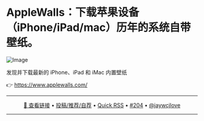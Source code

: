 AppleWalls：下载苹果设备（iPhone/iPad/mac）历年的系统自带壁纸。
===

<img alt="Image" src="https://github.com/user-attachments/assets/5330a5c2-dda0-4600-97ee-e430c24bffe8" />

发现并下载最新的 iPhone、iPad 和 iMac 内置壁纸

👉 https://www.applewalls.com/

---

<p align="center">
<a href="https://www.applewalls.com/" target="_blank">🔗 查看链接</a> • 
<a href="https://github.com/jaywcjlove/quick-rss/issues/new/choose" target="_blank">投稿/推荐/自荐</a> • 
<a href="https://wangchujiang.com/quick-rss/feeds/index.html" target="_blank">Quick RSS</a> • 
<a href="https://github.com/jaywcjlove/quick-rss/issues/204" target="_blank">#204</a> • 
<a href="https://github.com/jaywcjlove" target="_blank">@jaywcjlove</a>
</p>

---
    